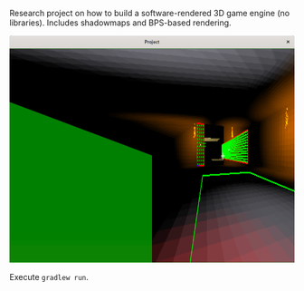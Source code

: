 Research project on how to build a software-rendered 3D game engine (no libraries).
Includes shadowmaps and BPS-based rendering.

![Alt text](screenshot.png?raw=true "3D Renderer")

Execute `gradlew run`.
